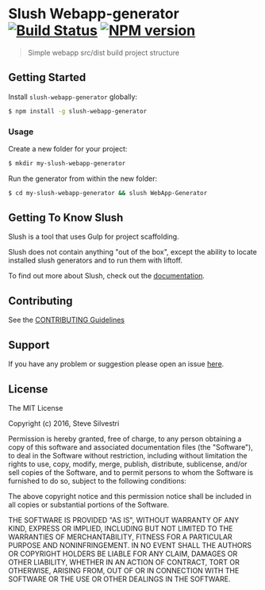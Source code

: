 # Slush Webapp-generator [![Build Status](https://secure.travis-ci.org/ssilve1989/slush-webapp-generator.png?branch=master)](https://travis-ci.org/ssilve1989/slush-webapp-generator) [![NPM version](https://badge-me.herokuapp.com/api/npm/slush-webapp-generator.png)](http://badges.enytc.com/for/npm/slush-webapp-generator)

> Simple webapp src/dist build project structure


## Getting Started

Install `slush-webapp-generator` globally:

```bash
$ npm install -g slush-webapp-generator
```

### Usage

Create a new folder for your project:

```bash
$ mkdir my-slush-webapp-generator
```

Run the generator from within the new folder:

```bash
$ cd my-slush-webapp-generator && slush WebApp-Generator
```

## Getting To Know Slush

Slush is a tool that uses Gulp for project scaffolding.

Slush does not contain anything "out of the box", except the ability to locate installed slush generators and to run them with liftoff.

To find out more about Slush, check out the [documentation](https://github.com/slushjs/slush).

## Contributing

See the [CONTRIBUTING Guidelines](https://github.com/ssilve1989/slush-webapp-generator/blob/master/CONTRIBUTING.md)

## Support
If you have any problem or suggestion please open an issue [here](https://github.com/ssilve1989/slush-webapp-generator/issues).

## License 

The MIT License

Copyright (c) 2016, Steve Silvestri

Permission is hereby granted, free of charge, to any person
obtaining a copy of this software and associated documentation
files (the "Software"), to deal in the Software without
restriction, including without limitation the rights to use,
copy, modify, merge, publish, distribute, sublicense, and/or sell
copies of the Software, and to permit persons to whom the
Software is furnished to do so, subject to the following
conditions:

The above copyright notice and this permission notice shall be
included in all copies or substantial portions of the Software.

THE SOFTWARE IS PROVIDED "AS IS", WITHOUT WARRANTY OF ANY KIND,
EXPRESS OR IMPLIED, INCLUDING BUT NOT LIMITED TO THE WARRANTIES
OF MERCHANTABILITY, FITNESS FOR A PARTICULAR PURPOSE AND
NONINFRINGEMENT. IN NO EVENT SHALL THE AUTHORS OR COPYRIGHT
HOLDERS BE LIABLE FOR ANY CLAIM, DAMAGES OR OTHER LIABILITY,
WHETHER IN AN ACTION OF CONTRACT, TORT OR OTHERWISE, ARISING
FROM, OUT OF OR IN CONNECTION WITH THE SOFTWARE OR THE USE OR
OTHER DEALINGS IN THE SOFTWARE.


